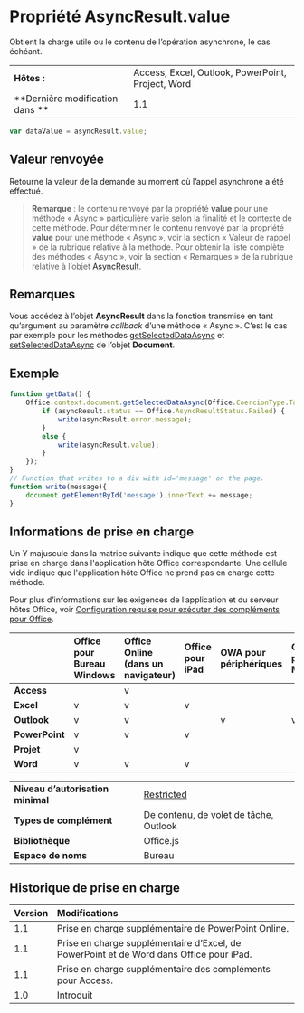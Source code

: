 
# Propriété AsyncResult.value
Obtient la charge utile ou le contenu de l’opération asynchrone, le cas échéant.

|||
|:-----|:-----|
|**Hôtes :**|Access, Excel, Outlook, PowerPoint, Project, Word|
|**Dernière modification dans **|1.1|

```js
var dataValue = asyncResult.value;
```


## Valeur renvoyée

Retourne la valeur de la demande au moment où l’appel asynchrone a été effectué. 


 >**Remarque** : le contenu renvoyé par la propriété **value** pour une méthode « Async » particulière varie selon la finalité et le contexte de cette méthode. Pour déterminer le contenu renvoyé par la propriété **value** pour une méthode « Async », voir la section « Valeur de rappel » de la rubrique relative à la méthode. Pour obtenir la liste complète des méthodes « Async », voir la section « Remarques » de la rubrique relative à l’objet [AsyncResult](../../reference/shared/asyncresult.md).


## Remarques

Vous accédez à l’objet **AsyncResult** dans la fonction transmise en tant qu’argument au paramètre _callback_ d’une méthode « Async ». C’est le cas par exemple pour les méthodes [getSelectedDataAsync](../../reference/shared/document.getselecteddataasync.md) et [setSelectedDataAsync](../../reference/shared/document.setselecteddataasync.md) de l’objet **Document**.


## Exemple




```js
function getData() {
    Office.context.document.getSelectedDataAsync(Office.CoercionType.Table, function(asyncResult) {
        if (asyncResult.status == Office.AsyncResultStatus.Failed) {
            write(asyncResult.error.message);
        }
        else {
            write(asyncResult.value);
        }
    });
}
// Function that writes to a div with id='message' on the page.
function write(message){
    document.getElementById('message').innerText += message; 
}

```




## Informations de prise en charge


Un Y majuscule dans la matrice suivante indique que cette méthode est prise en charge dans l'application hôte Office correspondante. Une cellule vide indique que l'application hôte Office ne prend pas en charge cette méthode.

Pour plus d’informations sur les exigences de l’application et du serveur hôtes Office, voir [Configuration requise pour exécuter des compléments pour Office](../../docs/overview/requirements-for-running-office-add-ins.md).

||**Office pour Bureau Windows**|**Office Online (dans un navigateur)**|**Office pour iPad**|**OWA pour périphériques**|**Office pour Mac**|
|:-----|:-----|:-----|:-----|:-----|:-----|
|**Access**||v||||
|**Excel**|v|v|v|||
|**Outlook**|v|v||v|v|
|**PowerPoint**|v|v|v|||
|**Projet**|v|||||
|**Word**|v|v|v|||

|||
|:-----|:-----|
|**Niveau d’autorisation minimal**|[Restricted](../../docs/develop/requesting-permissions-for-api-use-in-content-and-task-pane-add-ins.md)|
|**Types de complément**|De contenu, de volet de tâche, Outlook|
|**Bibliothèque**|Office.js|
|**Espace de noms**|Bureau|

## Historique de prise en charge



|**Version**|**Modifications**|
|:-----|:-----|
|1.1|Prise en charge supplémentaire de PowerPoint Online.|
|1.1|Prise en charge supplémentaire d’Excel, de PowerPoint et de Word dans Office pour iPad.|
|1.1|Prise en charge supplémentaire des compléments pour Access.|
|1.0|Introduit|
